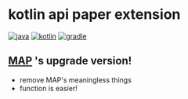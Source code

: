 # kotlin api paper extension
[![java](https://img.shields.io/badge/java-17-ED8B00.svg?logo=java)](https://www.azul.com/)
[![kotlin](https://img.shields.io/badge/kotlin-1.6.21-585DEF.svg?logo=kotlin)](http://kotlinlang.org)
[![gradle](https://img.shields.io/badge/gradle-7.4.2-02303A.svg?logo=gradle)](https://gradle.org)

## [MAP](https://github.com/qLarge/MAP) 's upgrade version!
+ remove MAP's meaningless things
+ function is easier!
